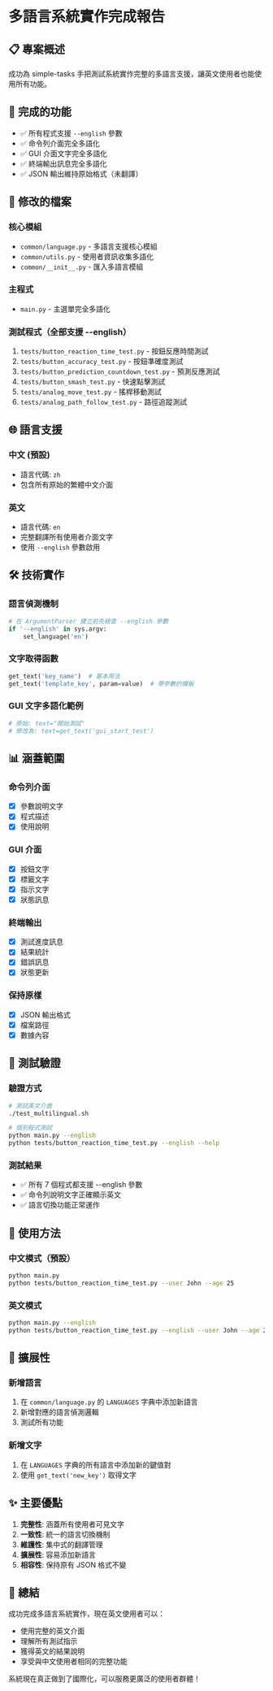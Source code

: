 # 多語言系統實作完成報告

## 📋 專案概述
成功為 simple-tasks 手把測試系統實作完整的多語言支援，讓英文使用者也能使用所有功能。

## 🎯 完成的功能
- ✅ 所有程式支援 `--english` 參數
- ✅ 命令列介面完全多語化
- ✅ GUI 介面文字完全多語化
- ✅ 終端輸出訊息完全多語化
- ✅ JSON 輸出維持原始格式（未翻譯）

## 📂 修改的檔案

### 核心模組
- `common/language.py` - 多語言支援核心模組
- `common/utils.py` - 使用者資訊收集多語化
- `common/__init__.py` - 匯入多語言模組

### 主程式
- `main.py` - 主選單完全多語化

### 測試程式（全部支援 --english）
1. `tests/button_reaction_time_test.py` - 按鈕反應時間測試
2. `tests/button_accuracy_test.py` - 按鈕準確度測試  
3. `tests/button_prediction_countdown_test.py` - 預測反應測試
4. `tests/button_smash_test.py` - 快速點擊測試
5. `tests/analog_move_test.py` - 搖桿移動測試
6. `tests/analog_path_follow_test.py` - 路徑追蹤測試

## 🌐 語言支援

### 中文 (預設)
- 語言代碼: `zh`
- 包含所有原始的繁體中文介面

### 英文
- 語言代碼: `en`
- 完整翻譯所有使用者介面文字
- 使用 `--english` 參數啟用

## 🛠️ 技術實作

### 語言偵測機制
```python
# 在 ArgumentParser 建立前先檢查 --english 參數
if '--english' in sys.argv:
    set_language('en')
```

### 文字取得函數
```python
get_text('key_name')  # 基本用法
get_text('template_key', param=value)  # 帶參數的模板
```

### GUI 文字多語化範例
```python
# 原始: text="開始測試"
# 修改為: text=get_text('gui_start_test')
```

## 📊 涵蓋範圍

### 命令列介面
- [x] 參數說明文字
- [x] 程式描述
- [x] 使用說明

### GUI 介面  
- [x] 按鈕文字
- [x] 標籤文字
- [x] 指示文字
- [x] 狀態訊息

### 終端輸出
- [x] 測試進度訊息
- [x] 結果統計
- [x] 錯誤訊息
- [x] 狀態更新

### 保持原樣
- [x] JSON 輸出格式
- [x] 檔案路徑
- [x] 數據內容

## 🧪 測試驗證

### 驗證方式
```bash
# 測試英文介面
./test_multilingual.sh

# 個別程式測試
python main.py --english
python tests/button_reaction_time_test.py --english --help
```

### 測試結果
- ✅ 所有 7 個程式都支援 --english 參數
- ✅ 命令列說明文字正確顯示英文
- ✅ 語言切換功能正常運作

## 📝 使用方法

### 中文模式（預設）
```bash
python main.py
python tests/button_reaction_time_test.py --user John --age 25
```

### 英文模式
```bash
python main.py --english
python tests/button_reaction_time_test.py --english --user John --age 25
```

## 🔧 擴展性

### 新增語言
1. 在 `common/language.py` 的 `LANGUAGES` 字典中添加新語言
2. 新增對應的語言偵測邏輯
3. 測試所有功能

### 新增文字
1. 在 `LANGUAGES` 字典的所有語言中添加新的鍵值對
2. 使用 `get_text('new_key')` 取得文字

## ✨ 主要優點

1. **完整性**: 涵蓋所有使用者可見文字
2. **一致性**: 統一的語言切換機制
3. **維護性**: 集中式的翻譯管理
4. **擴展性**: 容易添加新語言
5. **相容性**: 保持原有 JSON 格式不變

## 🎉 總結

成功完成多語言系統實作，現在英文使用者可以：
- 使用完整的英文介面
- 理解所有測試指示
- 獲得英文的結果說明
- 享受與中文使用者相同的完整功能

系統現在真正做到了國際化，可以服務更廣泛的使用者群體！
